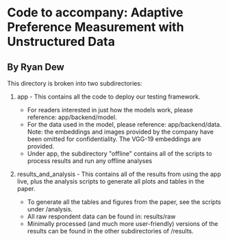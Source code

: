 # Code to accompany: Adaptive Preference Measurement with Unstructured Data
## By Ryan Dew

This directory is broken into two subdirectories: 

1. app - This contains all the code to deploy our testing framework. 

	* For readers interested in just how the models work, please reference: app/backend/model. 
	* For the data used in the model, please reference: app/backend/data. Note: the embeddings and images provided by the company have been omitted for confidentiality. The VGG-19 embeddings are provided. 
	* Under app, the subdirectory "offline" contains all of the scripts to process results and run any offline analyses
	
2. results_and_analysis - This contains all of the results from using the app live, plus the analysis scripts to generate all plots and tables in the paper. 
	* To generate all the tables and figures from the paper, see the scripts under /analysis. 
	* All raw respondent data can be found in: results/raw 
	* Minimally processed (and much more user-friendly) versions of the results can be found in the other subdirectories of /results.
